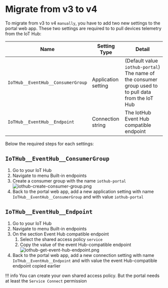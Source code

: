 # Migrate from v3 to v4

To migrate from v3 to v4 `manually`, you have to add two new settings to the portal web app. These two settings are required to to pull devices telemetry from the IoT Hub:

| Name | Setting Type | Detail |
|---|---|---|
| `IoTHub__EventHub__ConsumerGroup` | Application setting | (Default value `iothub-portal`) The name of the consumer group used to to pull data from the IoT Hub |
| `IoTHub__EventHub__Endpoint` | Connection string  | The IotHub Event Hub compatible endpoint |

Below the required steps for each settings:

## `IoTHub__EventHub__ConsumerGroup`

1. Go to your IoT Hub
2. Navigate to menu Built-in endpoints
3. Create a consumer group with the name `iothub-portal`
    ![iothub-create-consumer-group.png](/images/iothub-create-consumer-group.png)
4. Back to the portal web app, add a new application setting with name `IoTHub__EventHub__ConsumerGroup` and with value `iothub-portal`

## `IoTHub__EventHub__Endpoint`

1. Go to your IoT Hub
2. Navigate to menu Built-in endpoints
3. On the section Event Hub compatible endpoint
      1. Select the shared access policy `service`
      2. Copy the value of the event Hub-compatible endpoint
      ![iothub-get-event-hub-endpoint.png](/images/iothub-get-event-hub-endpoint.png)
4. Back to the portal web app, add a new connection setting with name `IoTHub__EventHub__Endpoint` and with value the event Hub-compatible endpoint copied earlier

!!! info
    You can create your own shared access policy. But the portal needs at least the `Service Connect` permission
